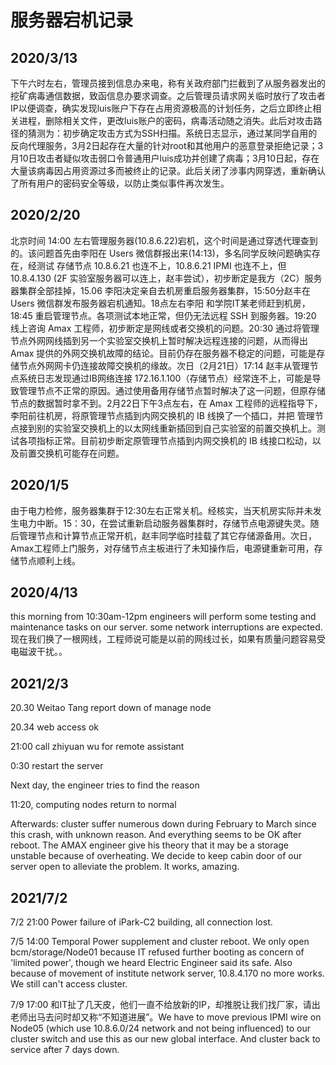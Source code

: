 # 服务器宕机记录

## 2020/3/13
下午六时左右，管理员接到信息办来电，称有关政府部门拦截到了从服务器发出的挖矿病毒通信数据，致函信息办要求调查。之后管理员请求网关临时放行了攻击者IP以便调查，确实发现luis账户下存在占用资源极高的计划任务，之后立即终止相关进程，删除相关文件，更改luis账户的密码，病毒活动随之消失。此后对攻击路径的猜测为：初步确定攻击方式为SSH扫描。系统日志显示，通过某同学自用的反向代理服务，3月2日起存在大量的针对root和其他用户的恶意登录拒绝记录；3月10日攻击者疑似攻击弱口令普通用户luis成功并创建了病毒；3月10日起，存在大量该病毒因占用资源过多而被终止的记录。此后关闭了涉事内网穿透，重新确认了所有用户的密码安全等级，以防止类似事件再次发生。

## 2020/2/20
北京时间 14:00 左右管理服务器(10.8.6.22)宕机，这个时间是通过穿透代理查到的。该问题首先由李阳在 Users 微信群报出来(14:13)，多名同学反映问题确实存在，经测试 存储节点 10.8.6.21 也连不上，10.8.6.21 IPMI 也连不上，但 10.8.4.130 (2F 实验室服务器可以连上，赵丰尝试），初步断定是我方（2C）服务器集群全部挂掉，15.06 李阳决定亲自去机房重启服务器集群，15:50分赵丰在 Users 微信群发布服务器宕机通知。18点左右李阳
和学院IT某老师赶到机房，18:45 重启管理节点。各项测试本地正常，但仍无法远程 SSH 到服务器。19:20 线上咨询 Amax 工程师，初步断定是网线或者交换机的问题。20:30 通过将管理节点外网网线插到另一个实验室交换机上暂时解决远程连接的问题，从而得出 Amax 提供的外网交换机故障的结论。目前仍存在服务器不稳定的问题，可能是存
储节点外网网卡仍连接故障交换机的缘故。次日（2月21日）17:14 赵丰从管理节点系统日志发现通过IB网络连接 172.16.1.100（存储节点）经常连不上，可能是导致管理节点不正常的原因。通过使用备用存储节点暂时解决了这一问题，但原存储节点的数据暂时拿不到。2月22日下午3点左右，在 Amax 工程师的远程指导下，李阳前往机房，将原管理节点插到内网交换机的 IB 线换了一个插口，并把
管理节点接到别的实验室交换机上的以太网线重新插回到自己实验室的前置交换机上。测试各项指标正常。目前初步断定原管理节点插到内网交换机的 IB 线接口松动，以及前置交换机可能存在问题。

## 2020/1/5
由于电力检修，服务器集群于12:30左右正常关机。经核实，当天机房实际并未发生电力中断。15：30，在尝试重新启动服务器集群时，存储节点电源键失灵。随后管理节点和计算节点正常开机，赵丰同学临时挂载了其它存储源备用。次日，Amax工程师上门服务，对存储节点主板进行了未知操作后，电源键重新可用，存储节点顺利上线。

## 2020/4/13
this morning from 10:30am-12pm engineers will perform some testing and maintenance tasks on our server.  some network interruptions are expected. 现在我们换了一根网线，工程师说可能是以前的网线过长，如果有质量问题容易受电磁波干扰。。

## 2021/2/3
20.30 Weitao Tang report down of manage node

20.34 web access ok

21:00 call zhiyuan wu for remote assistant

0:30 restart the server

Next day, the engineer tries to find the reason

11:20, computing nodes return to normal

Afterwards: cluster suffer numerous down during February to March since this crash, with unknown reason. And everything seems to be OK after reboot. The AMAX engineer give his theory that it may be a storage unstable because of overheating. We decide to keep cabin door of our server open to alleviate the problem. It works, amazing.

## 2021/7/2
7/2 21:00 Power failure of iPark-C2 building, all connection lost.

7/5 14:00 Temporal Power supplement and cluster reboot. We only open bcm/storage/Node01 because IT refused further booting as concern of 'limited power', though we heard Electric Engineer said its safe. Also because of movement of institute network server, 10.8.4.170 no more works. We still can't access cluster.

7/9 17:00 和IT扯了几天皮，他们一直不给放新的IP，却推脱让我们找厂家，请出老师出马去问时却又称“不知道进展”。We have to move previous IPMI wire on Node05 (which use 10.8.6.0/24 network and not being influenced) to our cluster switch and use this as our new global interface. And cluster back to service after 7 days down.